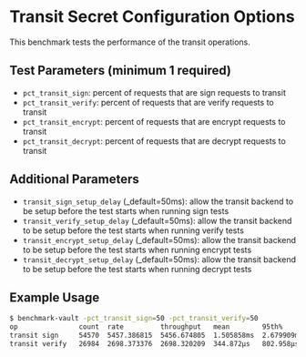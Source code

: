 # Transit Secret Configuration Options

This benchmark tests the performance of the transit operations.

## Test Parameters (minimum 1 required)

- `pct_transit_sign`: percent of requests that are sign requests to transit
- `pct_transit_verify`: percent of requests that are verify requests to transit
- `pct_transit_encrypt`: percent of requests that are encrypt requests to transit
- `pct_transit_decrypt`: percent of requests that are decrypt requests to transit

## Additional Parameters

- `transit_sign_setup_delay` (_default=50ms): allow the transit backend to be setup before the test starts when running sign tests
- `transit_verify_setup_delay` (_default=50ms): allow the transit backend to be setup before the test starts when running verify tests
- `transit_encrypt_setup_delay` (_default=50ms): allow the transit backend to be setup before the test starts when running encrypt tests
- `transit_decrypt_setup_delay` (_default=50ms): allow the transit backend to be setup before the test starts when running decrypt tests

## Example Usage

```bash
$ benchmark-vault -pct_transit_sign=50 -pct_transit_verify=50
op               count  rate         throughput   mean        95th%       99th%       successRatio
transit sign     54570  5457.386815  5456.674805  1.505858ms  2.679909ms  3.661053ms  100.00%
transit verify   26984  2698.373376  2698.320209  344.872µs   802.958µs   1.395324ms  100.00%
```
